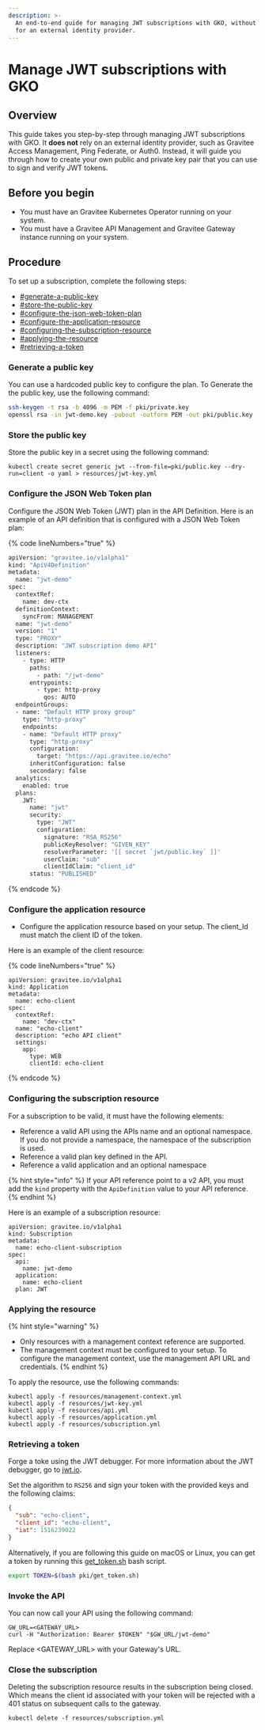 ```yaml
---
description: >-
  An end-to-end guide for managing JWT subscriptions with GKO, without the need
  for an external identity provider.
---
```


# Manage JWT subscriptions with GKO

## Overview

This guide takes you step-by-step through managing JWT subscriptions with GKO. It **does not** rely on an external identity provider, such as Gravitee Access Management, Ping Federate, or Auth0. Instead, it will guide you through how to create your own public and private key pair that you can use to sign and verify JWT tokens.

## Before you begin

* You must have an Gravitee Kubernetes Operator running on your system.
* You must have a Gravitee API Management and Gravitee Gateway instance running on your system.

## Procedure

To set up a subscription, complete the following steps:&#x20;

* [#generate-a-public-key](manage-jwt-subscriptions-with-gko.md#generate-a-public-key "mention")
* [#store-the-public-key](manage-jwt-subscriptions-with-gko.md#store-the-public-key "mention")
* [#configure-the-json-web-token-plan](manage-jwt-subscriptions-with-gko.md#configure-the-json-web-token-plan "mention")
* [#configure-the-application-resource](manage-jwt-subscriptions-with-gko.md#configure-the-application-resource "mention")
* [#configuring-the-subscription-resource](manage-jwt-subscriptions-with-gko.md#configuring-the-subscription-resource "mention")
* [#applying-the-resource](manage-jwt-subscriptions-with-gko.md#applying-the-resource "mention")
* [#retrieving-a-token](manage-jwt-subscriptions-with-gko.md#retrieving-a-token "mention")

### Generate a public key

You can use a hardcoded public key to configure the plan. To Generate the the public key, use the following command:

```bash
ssh-keygen -t rsa -b 4096 -m PEM -f pki/private.key
openssl rsa -in jwt-demo.key -pubout -outform PEM -out pki/public.key
```

### Store the public key

Store the public key in a secret using the following command:&#x20;

```
kubectl create secret generic jwt --from-file=pki/public.key --dry-run=client -o yaml > resources/jwt-key.yml
```

### Configure the JSON Web Token plan

Configure the JSON Web Token (JWT) plan in the API Definition. Here is an example of an API definition that is configured with a JSON Web Token plan:

{% code lineNumbers="true" %}
```bash
apiVersion: "gravitee.io/v1alpha1"
kind: "ApiV4Definition"
metadata:
  name: "jwt-demo"
spec:
  contextRef:
    name: dev-ctx
  definitionContext:
    syncFrom: MANAGEMENT
  name: "jwt-demo"
  version: "1"
  type: "PROXY"
  description: "JWT subscription demo API"
  listeners:
    - type: HTTP
      paths:
        - path: "/jwt-demo"
      entrypoints:
        - type: http-proxy
          qos: AUTO
  endpointGroups:
  - name: "Default HTTP proxy group"
    type: "http-proxy"
    endpoints:
    - name: "Default HTTP proxy"
      type: "http-proxy"
      configuration:
        target: "https://api.gravitee.io/echo"
      inheritConfiguration: false
      secondary: false
  analytics:
    enabled: true
  plans:
    JWT:
      name: "jwt"
      security:
        type: "JWT"
        configuration:
          signature: "RSA_RS256"
          publicKeyResolver: "GIVEN_KEY"
          resolverParameter: '[[ secret `jwt/public.key` ]]'
          userClaim: "sub"
          clientIdClaim: "client_id"
      status: "PUBLISHED"
```
{% endcode %}

### Configure the application resource&#x20;

* Configure the application resource based on your setup. The client\_Id must match the client ID of the token.

Here is an example of the client resource:

{% code lineNumbers="true" %}
```
apiVersion: gravitee.io/v1alpha1
kind: Application
metadata:
  name: echo-client
spec:
  contextRef:
    name: "dev-ctx"
  name: "echo-client"
  description: "echo API client"
  settings:
    app:
      type: WEB
      clientId: echo-client
```
{% endcode %}

### Configuring the subscription resource

For a subscription to be valid, it must have the following elements:&#x20;

* Reference a valid API using the APIs name and an optional namespace. If you do not provide a namespace, the namespace of the subscription is used.&#x20;
* Reference a valid plan key defined in the API.&#x20;
* Reference a valid application and an optional namespace

{% hint style="info" %}
If your API reference point to a v2 API, you must add the `kind` property with the `ApiDefinition` value to your API reference.
{% endhint %}

Here is an example of a subscription resource:

```
apiVersion: gravitee.io/v1alpha1
kind: Subscription
metadata:
  name: echo-client-subscription
spec:
  api:
    name: jwt-demo
  application: 
    name: echo-client
  plan: JWT
```

### Applying the resource&#x20;

{% hint style="warning" %}
* Only resources with a management context reference are supported.&#x20;
* The management context must be configured to your setup. To configure the management context, use the management API URL and credentials.&#x20;
{% endhint %}

To apply the resource, use the following commands:&#x20;

```
kubectl apply -f resources/management-context.yml
kubectl apply -f resources/jwt-key.yml
kubectl apply -f resources/api.yml
kubectl apply -f resources/application.yml
kubectl apply -f resources/subscription.yml
```

### Retrieving a token

Forge a toke using the JWT debugger. For more information about the JWT debugger, go to [jwt.io](https://jwt.io/).

Set the algorithm to `RS256` and sign your token with the provided keys and the following claims:

```json
{
  "sub": "echo-client",
  "client_id": "echo-client",
  "iat": 1516239022
}
```

Alternatively, if you are following this guide on macOS or Linux, you can get a token by running this [get\_token.sh](https://github.com/gravitee-io/gravitee-kubernetes-operator/blob/master/examples/usecase/subscribe-to-jwt-plan/pki/get_token.sh) bash script.

```sh
export TOKEN=$(bash pki/get_token.sh)
```

### Invoke the API

You can now call your API using the following command:

```
GW_URL=<GATEWAY_URL>
curl -H "Authorization: Bearer $TOKEN" "$GW_URL/jwt-demo"
```

Replace \<GATEWAY\_URL> with your Gateway's URL.

### Close the subscription

Deleting the subscription resource results in the subscription being closed. Which means the client id associated with your token will be rejected with a 401 status on subsequent calls to the gateway.

```
kubectl delete -f resources/subscription.yml
```
